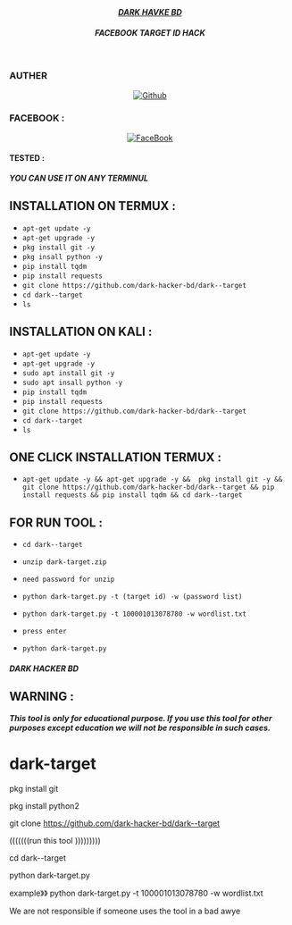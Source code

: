 <div align="center">
</div>
<div align ="center"> 
<i><b> <a href="https://www.facebook.com/Dark.hacker.bd2015">
 DARK HAVKE BD</a><br>
 </b><h4>FACEBOOK TARGET ID HACK </h4></i>

</div>
<br>
<h3>AUTHER</h3>
<p align="center">
<a href="https://github.com/dark-hacker-bd/"><img title="Github" src=""></a> </p>

### FACEBOOK :
<p align="center"> 
<a href="https://www.facebook.com/dark.hacker.bd.dark.boy"><img title="FaceBook" src=" VIRUS-lightgrey?style=for-the-badge&logo=facebook"></a>
</p>


#### TESTED :
***YOU CAN USE IT ON ANY TERMINUL***

## INSTALLATION ON TERMUX :

* `apt-get update -y`
* `apt-get upgrade -y`
* `pkg install git -y`
* `pkg insall python -y`
* `pip install tqdm`
* `pip install requests`
* `git clone https://github.com/dark-hacker-bd/dark--target`
* `cd dark--target`
* `ls`
## INSTALLATION ON KALI :
* `apt-get update -y`
* `apt-get upgrade -y`
* `sudo apt install git -y`
* `sudo apt insall python -y`
* `pip install tqdm`
* `pip install requests`
* `git clone https://github.com/dark-hacker-bd/dark--target`
* `cd dark--target`
* `ls`
## ONE CLICK INSTALLATION TERMUX :
* `apt-get update -y && apt-get upgrade -y &&  pkg install git -y && git clone https://github.com/dark-hacker-bd/dark--target && pip install requests && pip install tqdm && cd dark--target `


## FOR RUN TOOL :
* `cd dark--target`
* `unzip dark-target.zip`
* `need password for unzip`
* `python dark-target.py -t (target id) -w (password list)`
* ` python dark-target.py -t 100001013078780 -w wordlist.txt `
* `press enter`

* `python dark-target.py`



##### DARK HACKER BD

## WARNING : 
***This tool is only for educational purpose. If you use this tool for other purposes except education we will not be responsible in such cases.***









# dark-target

pkg install git 


pkg install python2 

git clone https://github.com/dark-hacker-bd/dark--target

(((((((run this tool )))))))))

cd dark--target

python dark-target.py

example》》  python dark-target.py -t 100001013078780 -w wordlist.txt

We are not responsible if someone uses the tool in a bad awye


